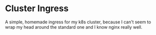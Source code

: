 # Cluster Ingress

A simple, homemade ingress for my k8s cluster, because I can't seem to wrap my head around the standard one and I know nginx really well.